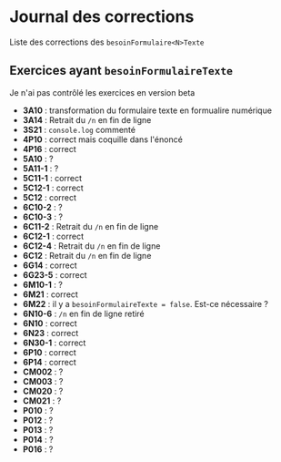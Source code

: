 # Journal des corrections

Liste des corrections des `besoinFormulaire<N>Texte`

## Exercices ayant `besoinFormulaireTexte`

Je n'ai pas contrôlé les exercices en version beta

- **3A10** : transformation du formulaire texte en formualire numérique
- **3A14** : Retrait du `/n` en fin de ligne
- **3S21** : `console.log` commenté
- **4P10** : correct mais coquille dans l'énoncé
- **4P16** : correct
- **5A10** : ?
- **5A11-1** : ?
- **5C11-1** : correct
- **5C12-1** : correct
- **5C12** : correct
- **6C10-2** : ?
- **6C10-3** : ?
- **6C11-2** : Retrait du `/n` en fin de ligne
- **6C12-1** : correct
- **6C12-4** : Retrait du `/n` en fin de ligne
- **6C12** : Retrait du `/n` en fin de ligne
- **6G14** : correct
- **6G23-5** : correct
- **6M10-1** : ?
- **6M21** : correct
- **6M22** : il y a `besoinFormulaireTexte = false`. Est-ce nécessaire ?
- **6N10-6** : `/n` en fin de ligne retiré
- **6N10** : correct
- **6N23** : correct
- **6N30-1** : correct
- **6P10** : correct
- **6P14** : correct
- **CM002** : ?
- **CM003** : ?
- **CM020** : ?
- **CM021** : ?
- **P010** : ?
- **P012** : ?
- **P013** : ?
- **P014** : ?
- **P016** : ?
